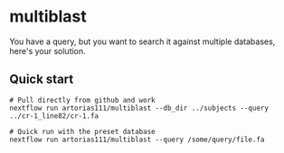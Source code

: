 # multiblast
You have a query, but you want to search it against multiple databases, here's your solution. 

## Quick start
```shell
# Pull directly from github and work
nextflow run artorias111/multiblast --db_dir ../subjects --query ../cr-1_line82/cr-1.fa

# Quick run with the preset database
nextflow run artorias111/multiblast --query /some/query/file.fa
```

